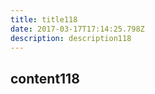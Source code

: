 ```yaml
---
title: title118
date: 2017-03-17T17:14:25.798Z
description: description118
---
```


## content118
  
